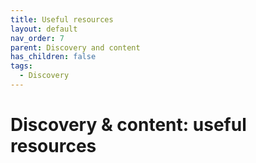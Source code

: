 ```yaml
---
title: Useful resources
layout: default
nav_order: 7
parent: Discovery and content
has_children: false
tags:
  - Discovery
---
```

# Discovery & content: useful resources
